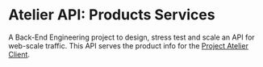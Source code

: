 # Atelier API: Products Services
A Back-End Engineering project to design, stress test and scale an API for web-scale traffic.
This API serves the product info for the [Project Atelier Client](https://github.com/Redhat2205/FEC).

